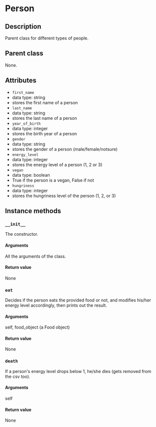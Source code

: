 # Person

## Description
Parent class for different types of people.

## Parent class
None.

## Attributes

* ```first_name```
 * data type: string
 * stores the first name of a person
* ```last_name```
 * data type: string
 * stores the last name of a person
* ```year_of_birth```
 * data type: integer
 * stores the birth year of a person
* ```gender```
 * data type: string
 * stores the gender of a person (male/female/notsure)
* ```energy_level```
 * data type: integer
 * stores the energy level of a person (1, 2 or 3)
* ```vegan```
 * data type: boolean
 * True if the person is a vegan, False if not
* ```hungriness```
 * data type: integer
 * stores the hungriness level of the person (1, 2, or 3)

## Instance methods

### ```__init__```
The constructor.
#### Arguments
All the arguments of the class.
#### Return value
None

### ```eat```
Decides if the person eats the provided food or not, and modifies his/her energy level accordingly, then prints out the result.
#### Arguments
self, food_object (a Food object)
#### Return value
None

### ```death```
If a person's energy level drops below 1, he/she dies (gets removed from the csv too).
#### Arguments
self
#### Return value
None
